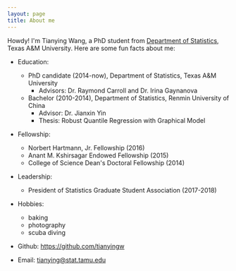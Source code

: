 ```yaml
---
layout: page
title: About me
---
```


Howdy! I'm Tianying Wang, a PhD student from [Department of Statistics](https://www.stat.tamu.edu), Texas A&M University. Here are some fun facts about me:

- Education:
   - PhD candidate (2014-now), Department of Statistics, Texas A&M University
       - Advisors: Dr. Raymond Carroll and Dr. Irina Gaynanova
   - Bachelor (2010-2014), Department of Statistics, Renmin University of China
       - Advisor: Dr. Jianxin Yin
       - Thesis: Robust Quantile Regression with Graphical Model

- Fellowship: 
   - Norbert Hartmann, Jr. Fellowship (2016)
   - Anant M. Kshirsagar Endowed Fellowship (2015)
   - College of Science Dean's Doctoral Fellowship (2014)
   
   
- Leadership: 
   - President of Statistics Graduate Student Association (2017-2018)


- Hobbies: 
   - baking
   - photography 
   - scuba diving


- Github: https://github.com/tianyingw

- Email: tianying@stat.tamu.edu


